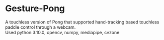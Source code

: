 # Gesture-Pong
A touchless version of Pong that supported hand-tracking based touchless paddle control through a webcam.
<br>
Used python 3.10.0, opencv, numpy, mediapipe, cvzone
